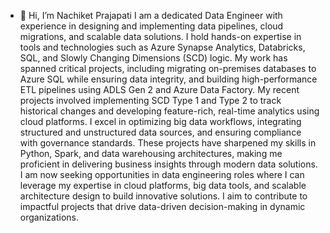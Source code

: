 - 👋 Hi, I’m Nachiket Prajapati
I am a dedicated Data Engineer with experience in designing and implementing data pipelines, cloud migrations, and scalable data solutions. I hold hands-on expertise in tools and technologies such as Azure Synapse Analytics, Databricks, SQL, and Slowly Changing Dimensions (SCD) logic. My work has spanned critical projects, including migrating on-premises databases to Azure SQL while ensuring data integrity, and building high-performance ETL pipelines using ADLS Gen 2 and Azure Data Factory.
My recent projects involved implementing SCD Type 1 and Type 2 to track historical changes and developing feature-rich, real-time analytics using cloud platforms. I excel in optimizing big data workflows, integrating structured and unstructured data sources, and ensuring compliance with governance standards. These projects have sharpened my skills in Python, Spark, and data warehousing architectures, making me proficient in delivering business insights through modern data solutions.
I am now seeking opportunities in data engineering roles where I can leverage my expertise in cloud platforms, big data tools, and scalable architecture design to build innovative solutions. I aim to contribute to impactful projects that drive data-driven decision-making in dynamic organizations.
